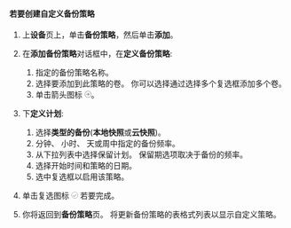 <!--author=SharS last changed: 11/04/15-->


#### <a name="to-create-a-custom-backup-policy"></a>若要创建自定义备份策略
1. 上**设备**页上，单击**备份策略**，然后单击**添加**。
2. 在**添加备份策略**对话框中，在**定义备份策略**:
   
   1. 指定的备份策略名称。
   2. 选择要添加到此策略的卷。 你可以选择通过选择多个复选框添加多个卷。
   3. 单击箭头图标 ![选中图标](./media/storsimple-create-custom-backup-policy-u2/HCS_ArrowIcon-include.png)。
3. 下**定义计划**:
   
   1. 选择**类型的备份**(**本地快照**或**云快照**)。
   2. 分钟、 小时、 天或周中指定的备份频率。
   3. 从下拉列表中选择保留计划。 保留期选项取决于备份的频率。 
   4. 选择开始时间和策略的日期。
   5. 选中复选框以启用该策略。
4. 单击复选图标 ![选中图标](./media/storsimple-add-backup-policy-u2/HCS_CheckIcon-include.png) 若要完成。
5. 你将返回到**备份策略**页。 将更新备份策略的表格式列表以显示自定义策略。

